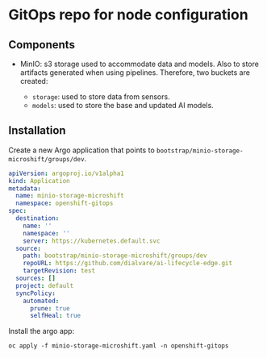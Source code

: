 # GitOps repo for node configuration

## Components

* MinIO: s3 storage used to accommodate data and models. Also to store artifacts generated when using pipelines. Therefore, two buckets are created:
  
  * `storage`: used to store data from sensors.
  * `models`: used to store the base and updated AI models.

## Installation

Create a new Argo application that points to `bootstrap/minio-storage-microshift/groups/dev`.

````yaml
apiVersion: argoproj.io/v1alpha1
kind: Application
metadata:
  name: minio-storage-microshift
  namespace: openshift-gitops
spec:
  destination:
    name: ''
    namespace: ''
    server: https://kubernetes.default.svc
  source:
    path: bootstrap/minio-storage-microshift/groups/dev
    repoURL: https://github.com/dialvare/ai-lifecycle-edge.git
    targetRevision: test
  sources: []
  project: default
  syncPolicy:
    automated:
      prune: true
      selfHeal: true
````

Install the argo app:

````shellscript
oc apply -f minio-storage-microshift.yaml -n openshift-gitops
````


